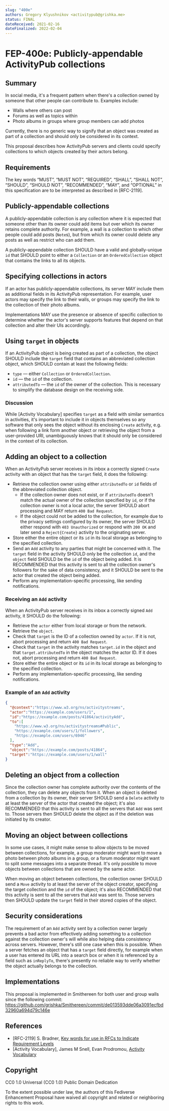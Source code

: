 ```yaml
---
slug: "400e"
authors: Gregory Klyushnikov <activitypub@grishka.me>
status: FINAL
dateReceived: 2021-02-16
dateFinalized: 2022-02-04
---
```

# FEP-400e: Publicly-appendable ActivityPub collections


## Summary

In social media, it's a frequent pattern when there's a collection owned by someone that other people can contribute to. Examples include:

- Walls where others can post
- Forums as well as topics within
- Photo albums in groups where group members can add photos

Currently, there is no generic way to signify that an object was created as part of a collection and should only be considered in its context.

This proposal describes how ActivityPub servers and clients could specify collections to which objects created by their actors belong.

## Requirements

The key words “MUST”, “MUST NOT”, “REQUIRED”, “SHALL”, “SHALL NOT”, “SHOULD”, “SHOULD NOT”, “RECOMMENDED”, “MAY”, and “OPTIONAL” in this specification are to be interpreted as described in [RFC-2119].

## Publicly-appendable collections

A publicly-appendable collection is any collection where it is expected that someone other than its owner could add items but over which its owner retains complete authority. For example, a wall is a collection to which other people could add posts (`Note`s), but from which its owner could delete any posts as well as restrict who can add them.

A publicly-appendable collection SHOULD have a valid and globally-unique `id` that SHOULD point to either a `Collection` or an `OrderedCollection` object that contains the links to all its objects.

## Specifying collections in actors

If an actor has publicly-appendable collections, its server MAY include them as additional fields in its ActivityPub representation. For example, user actors may specify the link to their walls, or groups may specify the link to the collection of their photo albums.

Implementations MAY use the presence or absence of specific collection to determine whether the actor's server supports features that depend on that collection and alter their UIs accordingly.

## Using `target` in objects

If an ActivityPub object is being created as part of a collection, the object SHOULD include the `target` field that contains an abbreviated collection object, which SHOULD contain at least the following fields:

* `type` — either `Collection` or `OrderedCollection`.
* `id` — the `id` of the collection.
* `attributedTo` — the `id` of the owner of the collection. This is necessary to simplify the database design on the receiving side.

### Discussion

While [Activity Vocabulary] specifies `target` as a field with similar semantics in activities, it's important to include it in objects themselves so any software that only sees the object without its enclosing `Create` activity, e.g. when following a link form another object or retrieving the object from a user-provided URI, unambiguously knows that it should only be considered in the context of its collection.

## Adding an object to a collection

When an ActivityPub server receives in its inbox a correctly signed `Create` activity with an object that has the `target` field, it does the following:

- Retrieve the collection owner using either `attributedTo` or `id` fields of the abbreviated collection object.
  - If the collection owner does not exist, or if `attributedTo` doesn't match the actual owner of the collection specified by `id`, or if the collection owner is not a local actor, the server SHOULD abort processing and MAY return `400 Bad Request`.
  - If the object could not be added to the collection, for example due to the privacy settings configured by its owner, the server SHOULD either respond with `403 Unauthorized` or respond with `200 OK` and later send a `Reject{Create}` activity to the originating server.
- Store either the entire object or its `id` in its local storage as belonging to the specified collection.
- Send an `Add` activity to any parties that might be concerned with it. The `target` field in the activity SHOULD only be the collection `id`, and the `object` field SHOULD be the `id` of the object being added. It is RECOMMENDED that this activity is sent to all the collection owner's followers for the sake of data consistency, and it SHOULD be sent to the actor that created the object being added.
- Perform any implementation-specific processing, like sending notifications.

### Receiving an `Add` activity

When an ActivityPub server receives in its inbox a correctly signed `Add` activity, it SHOULD do the following:

- Retrieve the `actor` either from local storage or from the network.
- Retrieve the `object`.
- Check that `target` is the ID of a collection owned by `actor`. If it is not, abort processing and return `400 Bad Request`.
- Check that `target` in the activity matches `target.id` in the object and that `target.attributedTo` in the object matches the actor ID. If it does not, abort processing and return `400 Bad Request`.
- Store either the entire object or its `id` in its local storage as belonging to the specified collection.
- Perform any implementation-specific processing, like sending notifications.

### Example of an `Add` activity

```json
{
  "@context":"https://www.w3.org/ns/activitystreams",
  "actor":"https://example.com/users/1",
  "id":"https://example.com/posts/41864/activityAdd",
  "to":[
    "https://www.w3.org/ns/activitystreams#Public",
    "https://example.com/users/1/followers",
    "https://example.com/users/6946"
  ],
  "type":"Add",
  "object":"https://example.com/posts/41864",
  "target":"https://example.com/users/1/wall"
}
```

## Deleting an object from a collection

Since the collection owner has complete authority over the contents of the collection, they can delete any objects from it. When an object is deleted from a collection by its owner, their server SHOULD send a `Delete` activity to at least the server of the actor that created the object; it's also RECOMMENDED that this activity is sent to all the servers that `Add` was sent to. Those servers then SHOULD delete the object as if the deletion was initiated by its creator.

## Moving an object between collections

In some use cases, it might make sense to allow objects to be moved between collections, for example, a group moderator might want to move a photo between photo albums in a group, or a forum moderator might want to split some messages into a separate thread. It's only possible to move objects between collections that are owned by the same actor.

When moving an object between collections, the collection owner SHOULD send a `Move` activity to at least the server of the object creator, specifying the target collection and the `id` of the object; it's also RECOMMENDED that this activity is sent to all the servers that `Add` was sent to. Those servers then SHOULD update the `target` field in their stored copies of the object.

## Security considerations

The requirement of an `Add` activity sent by a collection owner largely prevents a bad actor from effectively adding something to a collection against the collection owner's will while also helping data consistency across servers. However, there's still one case when this is possible. When a server fetches an object that has a `target` field directly, for example when a user has entered its URL into a search box or when it is referenced by a field such as `inReplyTo`, there's presently no reliable way to verify whether the object actually belongs to the collection.

## Implementations

This proposal is implemented in Smithereen for both user and group walls since the following commit: https://github.com/grishka/Smithereen/commit/de013593dde06a3091ecfbd32960a694d79c146e

## References

- [RFC-2119] S. Bradner, [Key words for use in RFCs to Indicate Requirement Levels](https://tools.ietf.org/html/rfc2119.html)
- [Activity Vocabulary], James M Snell, Evan Prodromou, [Activity Vocabulary](https://www.w3.org/TR/activitystreams-vocabulary/)


## Copyright

CC0 1.0 Universal (CC0 1.0) Public Domain Dedication 

To the extent possible under law, the authors of this Fediverse Enhancement Proposal have waived all copyright and related or neighboring rights to this work.
